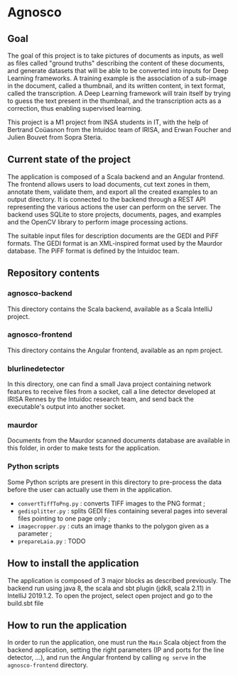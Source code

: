 # Agnosco
## Goal

The goal of this project is to take pictures of documents as inputs, as well as files called "ground truths" describing the content of these documents, and generate datasets that will be able to be converted into inputs for Deep Learning frameworks. A training example is the association of a sub-image in the document, called a thumbnail, and its written content, in text format, called the transcription. A Deep Learning framework will train itself by trying to guess the text present in the thumbnail, and the transcription acts as a correction, thus enabling supervised learning.

This project is a M1 project from INSA students in IT, with the help of Bertrand Coüasnon from the Intuidoc team of IRISA, and Erwan Foucher and Julien Bouvet from Sopra Steria.

## Current state of the project

The application is composed of a Scala backend and an Angular frontend. The frontend allows users to load documents, cut text zones in them, annotate them, validate them, and export all the created examples to an output directory. It is connected to the backend through a REST API representing the various actions the user can perform on the server. The backend uses SQLite to store projects, documents, pages, and examples and the OpenCV library to perform image processing actions.

The suitable input files for description documents are the GEDI and PiFF formats. The GEDI format is an XML-inspired format used by the Maurdor database. The PiFF format is defined by the Intuidoc team.

## Repository contents

### agnosco-backend

This directory contains the Scala backend, available as a Scala IntelliJ project.

### agnosco-frontend

This directory contains the Angular frontend, available as an npm project.

### blurlinedetector

In this directory, one can find a small Java project containing network features to receive files from a socket, call a line detector developed at IRISA Rennes by the Intuidoc research team, and send back the executable's output into another socket.

### maurdor

Documents from the Maurdor scanned documents database are available in this folder, in order to make tests for the application.

### Python scripts

Some Python scripts are present in this directory to pre-process the data before the user can actually use them in the application.

- `convertTiffToPng.py` : converts TIFF images to the PNG format ;
- `gedisplitter.py` : splits GEDI files containing several pages into several files pointing to one page only ;
- `imagecropper.py` : cuts an image thanks to the polygon given as a parameter ;
- `prepareLaia.py` : TODO

## How to install the application

The application is composed of 3 major blocks as described previously.
The backend run using java 8, the scala and sbt plugin (jdk8, scala 2.11) in IntelliJ 2019.1.2. To open the project, select open project and go to the build.sbt file 

## How to run the application

In order to run the application, one must run the `Main` Scala object from the backend application, setting the right parameters (IP and ports for the line detector, ...), and run the Angular frontend by calling `ng serve` in the `agnosco-frontend` directory.
